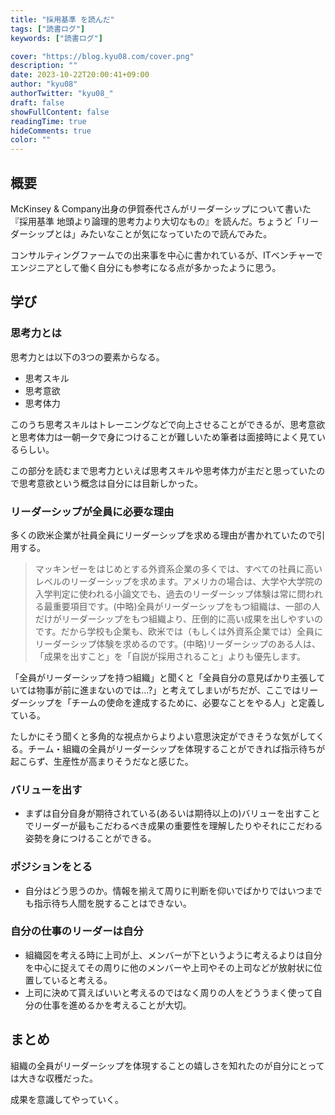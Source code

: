 ```yaml
---
title: "採用基準 を読んだ"
tags: ["読書ログ"]
keywords: ["読書ログ"]

cover: "https://blog.kyu08.com/cover.png"
description: ""
date: 2023-10-22T20:00:41+09:00
author: "kyu08"
authorTwitter: "kyu08_"
draft: false
showFullContent: false
readingTime: true
hideComments: true
color: ""
---
```


## 概要
McKinsey & Company出身の伊賀泰代さんがリーダーシップについて書いた『採用基準 地頭より論理的思考力より大切なもの』を読んだ。ちょうど「リーダーシップとは」みたいなことが気になっていたので読んでみた。

コンサルティングファームでの出来事を中心に書かれているが、ITベンチャーでエンジニアとして働く自分にも参考になる点が多かったように思う。

## 学び
### 思考力とは
思考力とは以下の3つの要素からなる。

- 思考スキル
- 思考意欲
- 思考体力

このうち思考スキルはトレーニングなどで向上させることができるが、思考意欲と思考体力は一朝一夕で身につけることが難しいため筆者は面接時によく見ているらしい。

この部分を読むまで思考力といえば思考スキルや思考体力が主だと思っていたので思考意欲という概念は自分には目新しかった。

### リーダーシップが全員に必要な理由
多くの欧米企業が社員全員にリーダーシップを求める理由が書かれていたので引用する。

> マッキンゼーをはじめとする外資系企業の多くでは、すべての社員に高いレベルのリーダーシップを求めます。アメリカの場合は、大学や大学院の入学判定に使われる小論文でも、過去のリーダーシップ体験は常に問われる最重要項目です。(中略)全員がリーダーシップをもつ組織は、一部の人だけがリーダーシップをもつ組織より、圧倒的に高い成果を出しやすいのです。だから学校も企業も、欧米では（もしくは外資系企業では）全員にリーダーシップ体験を求めるのです。(中略)リーダーシップのある人は、「成果を出すこと」を「自説が採用されること」よりも優先します。

「全員がリーダーシップを持つ組織」と聞くと「全員自分の意見ばかり主張していては物事が前に進まないのでは...?」と考えてしまいがちだが、ここではリーダーシップを「チームの使命を達成するために、必要なことをやる人」と定義している。

たしかにそう聞くと多角的な視点からよりよい意思決定ができそうな気がしてくる。チーム・組織の全員がリーダーシップを体現することができれば指示待ちが起こらず、生産性が高まりそうだなと感じた。

### バリューを出す
- まずは自分自身が期待されている(あるいは期待以上の)バリューを出すことでリーダーが最もこだわるべき成果の重要性を理解したりやそれにこだわる姿勢を身につけることができる。

### ポジションをとる
- 自分はどう思うのか。情報を揃えて周りに判断を仰いでばかりではいつまでも指示待ち人間を脱することはできない。

### 自分の仕事のリーダーは自分
- 組織図を考える時に上司が上、メンバーが下というように考えるよりは自分を中心に捉えてその周りに他のメンバーや上司やその上司などが放射状に位置していると考える。
- 上司に決めて貰えばいいと考えるのではなく周りの人をどううまく使って自分の仕事を進めるかを考えることが大切。

## まとめ
組織の全員がリーダーシップを体現することの嬉しさを知れたのが自分にとっては大きな収穫だった。

成果を意識してやっていく。
